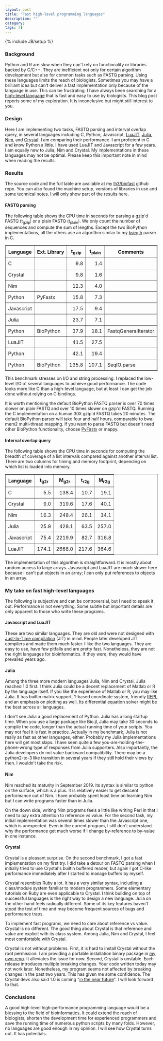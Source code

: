 ```yaml
---
layout: post
title: "Fast high-level programming languages"
description: ""
category: 
tags: []
---
```

{% include JB/setup %}

### Background

Python and R are slow when they can't rely on functionality or libraries backed
by C/C++. They are inefficient not only for certain algorithm development but
also for common tasks such as FASTQ parsing. Using these languages limits the
reach of biologists. Sometimes you may have a brilliant idea but can't deliver
a fast implementation only because of the language in use. This can be
frustrating. I have always been searching for a [high-level language][hllang]
that is fast and easy to use by biologists. This blog post reports some of my
exploration. It is inconclusive but might still interest to you.

### Design

Here I am implementing two tasks, FASTQ parsing and interval overlap query, in
several languages including C, Python, Javascript, [LuaJIT][luajit],
[Julia][julia], [Nim][nim], and [Crystal][crystal]. I am comparing their
performance. I am proficient in C and know Python a little. I have used LuaJIT
and Javascript for a few years. I am equally new to Julia, Nim and Crystal.  My
implementations in these languages may not be optimal. Please keep this
important note in mind when reading the results.

### Results

The source code and the full table are available at my [lh3/biofast][biofast]
github repo. You can also found the machine setup, versions of libraries in
use and some technical notes. I will only show part of the results here.

#### FASTQ parsing

The following table shows the CPU time in seconds for parsing a gzip'd FASTQ
(t<sub>gzip</sub>) or a plain FASTQ (t<sub>plain</sub>). We only count the
number of sequences and compute the sum of lengths. Except the two BioPython
implementations, all the others use an algorithm similar to my [kseq.h][kseq]
parser in C.

<style> .extable td,th { padding: 8px; } </style>
<table border="1" class="extable">
<tr><th>Language</th><th>Ext. Library</th><th>t<sub>gzip</sub></th><th>t<sub>plain</sub></th><th>Comments</th></tr>
<tr><td>C         </td><td>         </td><td style="text-align:right">  9.8</td><td style="text-align:right">  1.4</td><td></td> </tr>
<tr><td>Crystal   </td><td>         </td><td style="text-align:right">  9.8</td><td style="text-align:right">  1.6</td><td></td> </tr>
<tr><td>Nim       </td><td>         </td><td style="text-align:right"> 12.3</td><td style="text-align:right">  4.0</td><td></td> </tr>
<tr><td>Python    </td><td>PyFastx  </td><td style="text-align:right"> 15.8</td><td style="text-align:right">  7.3</td><td></td> </tr>
<tr><td>Javascript</td><td>         </td><td style="text-align:right"> 17.5</td><td style="text-align:right">  9.4</td><td></td> </tr>
<tr><td>Julia     </td><td>         </td><td style="text-align:right"> 23.7</td><td style="text-align:right">  7.1</td><td></td> </tr>
<tr><td>Python    </td><td>BioPython</td><td style="text-align:right"> 37.9</td><td style="text-align:right"> 18.1</td><td>FastqGeneralIterator</td> </tr>
<tr><td>LuaJIT    </td><td>         </td><td style="text-align:right"> 41.5</td><td style="text-align:right"> 27.5</td><td></td> </tr>
<tr><td>Python    </td><td>         </td><td style="text-align:right"> 42.1</td><td style="text-align:right"> 19.4</td><td></td> </tr>
<tr><td>Python    </td><td>BioPython</td><td style="text-align:right">135.8</td><td style="text-align:right">107.1</td><td>SeqIO.parse</td> </tr>
</table>

This benchmark stresses on I/O and string processing. I replaced the low-level
I/O of several languages to achieve good performance. The code looks more like
C than a high-level language, but at least I can get the job done without
relying on C bindings.

It is worth mentioning the default BioPython FASTQ parser is over 70 times
slower on plain FASTQ and over 10 times slower on gzip'd FASTQ. Running the C
implementation on a human 30X gzip'd FASTQ takes 20 minutes. The default
BioPython parser will take four and half hours, comparable to bwa-mem2
multi-thread mapping. If you want to parse FASTQ but doesn't need other
BioPython functionality, choose [PyFastx][pyfx] or mappy.

#### Interval overlap query

The following table shows the CPU time in seconds for computing the breadth of
coverage of a list intervals compared against another interval list. There are
two columns for timing and memory footprint, depending on which list is loaded
into memory.

<table border="1" class="extable">
<tr><th>Language</th><th>t<sub>g2r</sub></th><th>M<sub>g2r</sub></th><th>t<sub>r2g</sub></th><th>M<sub>r2g</sub></th></tr>
<tr><td>C         </td><td style="text-align:right">  5.5</td><td style="text-align:right"> 138.4</td><td style="text-align:right"> 10.7</td><td style="text-align:right"> 19.1</td></tr>
<tr><td>Crystal   </td><td style="text-align:right">  9.0</td><td style="text-align:right"> 319.6</td><td style="text-align:right"> 17.6</td><td style="text-align:right"> 40.1</td></tr>
<tr><td>Nim       </td><td style="text-align:right"> 16.3</td><td style="text-align:right"> 248.4</td><td style="text-align:right"> 26.1</td><td style="text-align:right"> 34.1</td></tr>
<tr><td>Julia     </td><td style="text-align:right"> 25.9</td><td style="text-align:right"> 428.1</td><td style="text-align:right"> 63.5</td><td style="text-align:right">257.0</td></tr>
<tr><td>Javascript</td><td style="text-align:right"> 75.4</td><td style="text-align:right">2219.9</td><td style="text-align:right"> 82.7</td><td style="text-align:right">316.8</td></tr>
<tr><td>LuaJIT    </td><td style="text-align:right">174.1</td><td style="text-align:right">2668.0</td><td style="text-align:right">217.6</td><td style="text-align:right">364.6</td></tr>
</table>

The implementation of this algorithm is straightforward. It is mostly about
random access to large arrays. Javascript and LuaJIT are much slower here
because I can't put objects in an array; I can only put references to objects
in an array.

### My take on fast high-level languages

The following is subjective and can be controversial, but I need to speak it
out. Performance is not everything. Some subtle but important details are only
apparent to those who write these programs.

#### Javascript and LuaJIT

These are two similar languages. They are old and were not designed with
[Just-In-Time compilation][jit] (JIT) in mind. People later developed JIT
compilers and made them much faster. I like the two languages. They are easy to
use, have few pitfalls and are pretty fast. Nonetheless, they are not the right
languages for bioinformatics. If they were, they would have prevailed years
ago.

#### Julia

Among the three more modern languages Julia, Nim and Crystal, Julia reached 1.0
first. I think Julia could be a decent replacement of Matlab or R by the
language itself. If you like the experience of Matlab or R, you may like Julia.
It has builtin matrix support, 1-based coordinate system, friendly [REPL][repl]
and an emphasis on plotting as well. Its differential equation solver might be
the best across all languages.

I don't see Julia a good replacement of Python. Julia has a long startup time.
When you use a large package like Bio.jl, Julia may take 30 seconds to compile
the code, longer than the actual running time of your scripts. You may not feel
it is fast in practice. Actually in my benchmark, Julia is not really as fast
as other languages, either. Probably my Julia implementations here will get
most slaps. I have seen quite a few you-are-holding-the-phone-wrong type of
responses from Julia supporters. Also importantly, the Julia developers do not
value backward compatibility. There may be a python2-to-3 like transition in
several years if they still hold their views by then. I wouldn't take the risk.

#### Nim

Nim reached its maturity in September 2019. Its syntax is similar to python on
the surface, which is a plus. It is relatively easier to get descent
performance out of Nim. I have probably spent least time on learning Nim but I
can write programs faster than in Julia.

On the down side, writing Nim programs feels a little like writing Perl in that
I need to pay extra attention to reference vs value. For the second task, my
initial implementation was several times slower than the Javascript one, which
is unexpected. Even in the current program, I still don't understand why the
performance get much worse if I change by-reference to by-value in one instance.

#### Crystal

Crystal is a pleasant surprise. On the second benchmark, I got a fast
implementation on my first try. I did take a detour on FASTQ parsing when I
initially tried to use Crystal's builtin buffered reader, but again I got
C-like performance immediately after I started to manage buffers by myself.

Crystal resembles Ruby a lot. It has a very similar syntax, including a
class/module system familiar to modern programmers. Some elementary tutorials
on Ruby are even applicable to Crystal. I think building on top of successful
languages is the right way to design a new language. Julia on the other hand
feels radically different. Some of its key features haven't stood the test of
time and may become frequent sources of bugs and performance traps.

To implement fast programs, we need to care about reference vs value. Crystal
is no different. The good thing about Crystal is that reference and value are
explicit with its class system. Among Julia, Nim and Crystal, I feel most
comfortable with Crystal.

Crystal is not without problems. First, it is hard to install Crystal without
the root permission. I am providing a portable installation binary package in
[my own repo][portcr]. It alleviates the issue for now. Second, Crystal is
unstable. Each release introduces multiple breaking changes. Your code written
today may not work later. Nonetheless, my program seems not affected by
breaking changes in the past two years. This has given me some confidence. The
Crystal devs also said 1.0 is coming "[in the near future][cr1.0]". I will look
forward to that.

### Conclusions

A good high-level high-performance programming language would be a blessing to
the field of bioinformatics. It could extend the reach of biologists, shorten
the development time for experienced programmers and save the running time of
numerous python scripts by many folds. However, no languages are good enough in
my opinion. I will see how Crystal turns out. It has potentials.

[julia]: https://en.wikipedia.org/wiki/Julia_(programming_language)
[nim]: https://en.wikipedia.org/wiki/Nim_(programming_language)
[crystal]: https://en.wikipedia.org/wiki/Crystal_(programming_language)
[luajit]: http://luajit.org/
[hllang]: https://en.wikipedia.org/wiki/High-level_programming_language
[biofast]: https://github.com/lh3/biofast
[kseq]: https://github.com/lh3/biofast/blob/master/lib/kseq.h
[pyfx]: https://github.com/lmdu/pyfastx
[jit]: https://en.wikipedia.org/wiki/Just-in-time_compilation
[repl]: https://en.wikipedia.org/wiki/Read-eval-print_loop
[md]: https://en.wikipedia.org/wiki/Multiple_dispatch
[portcr]: https://github.com/lh3/PortableCrystal
[cr1.0]: https://crystal-lang.org/2020/03/03/towards-crystal-1.0.html
